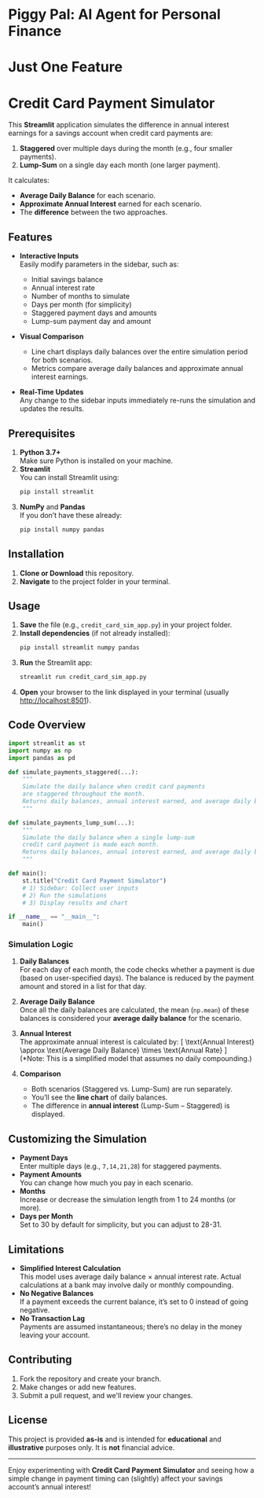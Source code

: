 # Piggy Pal: AI Agent for Personal Finance

# Just One Feature

# Credit Card Payment Simulator

This **Streamlit** application simulates the difference in annual interest earnings for a savings account when credit card payments are:

1. **Staggered** over multiple days during the month (e.g., four smaller payments).
2. **Lump-Sum** on a single day each month (one larger payment).

It calculates:
- **Average Daily Balance** for each scenario.
- **Approximate Annual Interest** earned for each scenario.
- The **difference** between the two approaches.

## Features

- **Interactive Inputs**  
  Easily modify parameters in the sidebar, such as:
  - Initial savings balance
  - Annual interest rate
  - Number of months to simulate
  - Days per month (for simplicity)
  - Staggered payment days and amounts
  - Lump-sum payment day and amount

- **Visual Comparison**  
  - Line chart displays daily balances over the entire simulation period for both scenarios.
  - Metrics compare average daily balances and approximate annual interest earnings.

- **Real-Time Updates**  
  Any change to the sidebar inputs immediately re-runs the simulation and updates the results.

## Prerequisites

1. **Python 3.7+**  
   Make sure Python is installed on your machine.  
2. **Streamlit**  
   You can install Streamlit using:
   ```bash
   pip install streamlit
   ```
3. **NumPy** and **Pandas**  
   If you don’t have these already:
   ```bash
   pip install numpy pandas
   ```

## Installation

1. **Clone or Download** this repository.  
2. **Navigate** to the project folder in your terminal.

## Usage

1. **Save** the file (e.g., `credit_card_sim_app.py`) in your project folder.
2. **Install dependencies** (if not already installed):
   ```bash
   pip install streamlit numpy pandas
   ```
3. **Run** the Streamlit app:
   ```bash
   streamlit run credit_card_sim_app.py
   ```
4. **Open** your browser to the link displayed in your terminal (usually [http://localhost:8501](http://localhost:8501)).

## Code Overview

```python
import streamlit as st
import numpy as np
import pandas as pd

def simulate_payments_staggered(...):
    """
    Simulate the daily balance when credit card payments
    are staggered throughout the month.
    Returns daily balances, annual interest earned, and average daily balance.
    """

def simulate_payments_lump_sum(...):
    """
    Simulate the daily balance when a single lump-sum
    credit card payment is made each month.
    Returns daily balances, annual interest earned, and average daily balance.
    """

def main():
    st.title("Credit Card Payment Simulator")
    # 1) Sidebar: Collect user inputs
    # 2) Run the simulations
    # 3) Display results and chart

if __name__ == "__main__":
    main()
```

### Simulation Logic

1. **Daily Balances**  
   For each day of each month, the code checks whether a payment is due (based on user-specified days). The balance is reduced by the payment amount and stored in a list for that day.

2. **Average Daily Balance**  
   Once all the daily balances are calculated, the mean (`np.mean`) of these balances is considered your **average daily balance** for the scenario.

3. **Annual Interest**  
   The approximate annual interest is calculated by:
   \[
   \text{Annual Interest} \approx \text{Average Daily Balance} \times \text{Annual Rate}
   \]  
   (\*Note: This is a simplified model that assumes no daily compounding.)

4. **Comparison**  
   - Both scenarios (Staggered vs. Lump-Sum) are run separately.
   - You’ll see the **line chart** of daily balances.
   - The difference in **annual interest** (Lump-Sum – Staggered) is displayed.

## Customizing the Simulation

- **Payment Days**  
  Enter multiple days (e.g., `7,14,21,28`) for staggered payments. 
- **Payment Amounts**  
  You can change how much you pay in each scenario.  
- **Months**  
  Increase or decrease the simulation length from 1 to 24 months (or more).
- **Days per Month**  
  Set to 30 by default for simplicity, but you can adjust to 28-31.

## Limitations

- **Simplified Interest Calculation**  
  This model uses average daily balance × annual interest rate. Actual calculations at a bank may involve daily or monthly compounding.  
- **No Negative Balances**  
  If a payment exceeds the current balance, it’s set to 0 instead of going negative.  
- **No Transaction Lag**  
  Payments are assumed instantaneous; there’s no delay in the money leaving your account.

## Contributing

1. Fork the repository and create your branch.
2. Make changes or add new features.
3. Submit a pull request, and we'll review your changes.

## License

This project is provided **as-is** and is intended for **educational** and **illustrative** purposes only. It is **not** financial advice.  

---

Enjoy experimenting with **Credit Card Payment Simulator** and seeing how a simple change in payment timing can (slightly) affect your savings account’s annual interest!